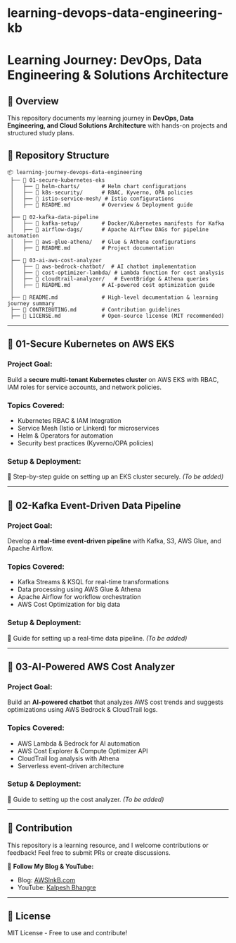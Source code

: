# learning-devops-data-engineering-kb
# Learning Journey: DevOps, Data Engineering & Solutions Architecture

## 📌 Overview
This repository documents my learning journey in **DevOps, Data Engineering, and Cloud Solutions Architecture** with hands-on projects and structured study plans.

## 📂 Repository Structure
```
📦 learning-journey-devops-data-engineering
 ├── 📁 01-secure-kubernetes-eks
 │   ├── 📂 helm-charts/       # Helm chart configurations
 │   ├── 📂 k8s-security/      # RBAC, Kyverno, OPA policies
 │   ├── 📂 istio-service-mesh/ # Istio configurations
 │   ├── 📜 README.md          # Overview & Deployment guide
 │
 ├── 📁 02-kafka-data-pipeline
 │   ├── 📂 kafka-setup/       # Docker/Kubernetes manifests for Kafka
 │   ├── 📂 airflow-dags/      # Apache Airflow DAGs for pipeline automation
 │   ├── 📂 aws-glue-athena/   # Glue & Athena configurations
 │   ├── 📜 README.md          # Project documentation
 │
 ├── 📁 03-ai-aws-cost-analyzer
 │   ├── 📂 aws-bedrock-chatbot/  # AI chatbot implementation
 │   ├── 📂 cost-optimizer-lambda/ # Lambda function for cost analysis
 │   ├── 📂 cloudtrail-analyzer/   # EventBridge & Athena queries
 │   ├── 📜 README.md          # AI-powered cost optimization guide
 │
 ├── 📜 README.md              # High-level documentation & learning journey summary
 ├── 📜 CONTRIBUTING.md        # Contribution guidelines
 ├── 📜 LICENSE.md             # Open-source license (MIT recommended)
```

---
## 📁 01-Secure Kubernetes on AWS EKS
### **Project Goal:** 
Build a **secure multi-tenant Kubernetes cluster** on AWS EKS with RBAC, IAM roles for service accounts, and network policies.

### **Topics Covered:**
- Kubernetes RBAC & IAM Integration
- Service Mesh (Istio or Linkerd) for microservices
- Helm & Operators for automation
- Security best practices (Kyverno/OPA policies)

### **Setup & Deployment:**
🚀 Step-by-step guide on setting up an EKS cluster securely. *(To be added)*

---
## 📁 02-Kafka Event-Driven Data Pipeline
### **Project Goal:** 
Develop a **real-time event-driven pipeline** with Kafka, S3, AWS Glue, and Apache Airflow.

### **Topics Covered:**
- Kafka Streams & KSQL for real-time transformations
- Data processing using AWS Glue & Athena
- Apache Airflow for workflow orchestration
- AWS Cost Optimization for big data

### **Setup & Deployment:**
🚀 Guide for setting up a real-time data pipeline. *(To be added)*

---
## 📁 03-AI-Powered AWS Cost Analyzer
### **Project Goal:** 
Build an **AI-powered chatbot** that analyzes AWS cost trends and suggests optimizations using AWS Bedrock & CloudTrail logs.

### **Topics Covered:**
- AWS Lambda & Bedrock for AI automation
- AWS Cost Explorer & Compute Optimizer API
- CloudTrail log analysis with Athena
- Serverless event-driven architecture

### **Setup & Deployment:**
🚀 Guide to setting up the cost analyzer. *(To be added)*

---
## 🚀 Contribution
This repository is a learning resource, and I welcome contributions or feedback! Feel free to submit PRs or create discussions.

🔗 **Follow My Blog & YouTube:**
- Blog: [AWSInkB.com](https://awsinkb.com)
- YouTube: [Kalpesh Bhangre](https://www.youtube.com/@kbya0223)

---
## 📜 License
MIT License - Free to use and contribute!
